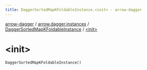 ```yaml
---
title: DaggerSortedMapKFoldableInstance.<init> - arrow-dagger
---
```


[arrow-dagger](../../index.html) / [arrow.dagger.instances](../index.html) / [DaggerSortedMapKFoldableInstance](index.html) / [&lt;init&gt;](./-init-.html)

# &lt;init&gt;

`DaggerSortedMapKFoldableInstance()`